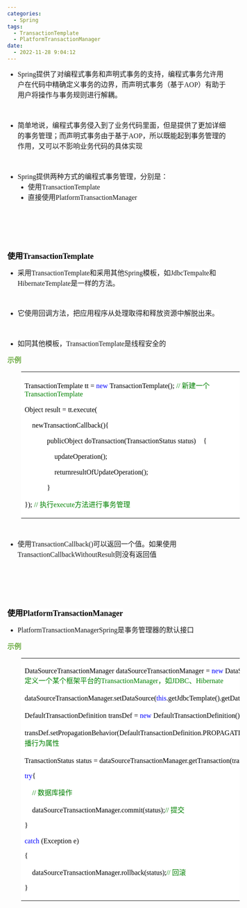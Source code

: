 ```yaml
---
categories:
  - Spring
tags:
  - TransactionTemplate
  - PlatformTransactionManager
date:
  - 2022-11-28 9:04:12
---
```


<ul style="list-style-type:disc">
    <li><span style="font-size:12.0pt"><span style="font-family:&quot;Comic Sans MS&quot;">Spring</span></span><span
            style="font-size:12.0pt"><span
                style="font-family:&quot;Microsoft YaHei UI&quot;">提供了对编程式事务和声明式事务的支持，编程式事务允许用户在代码中精确定义事务的边界，而声明式事务（基于</span></span><span
            style="font-size:12.0pt"><span style="font-family:&quot;Comic Sans MS&quot;">AOP</span></span><span
            style="font-size:12.0pt"><span
                style="font-family:&quot;Microsoft YaHei UI&quot;">）有助于用户将操作与事务规则进行解耦。&nbsp;</span></span></li>
</ul>
<p><span style="font-size:12.0pt"><span style="font-family:&quot;Comic Sans MS&quot;">&nbsp;</span></span></p>
<ul style="list-style-type:disc">
    <li><span style="font-size:12.0pt"><span
                style="font-family:&quot;Microsoft YaHei UI&quot;">简单地说，编程式事务侵入到了业务代码里面，但是提供了更加详细的事务管理；而声明式事务由于基于</span></span><span
            style="font-size:12.0pt"><span style="font-family:&quot;Comic Sans MS&quot;">AOP</span></span><span
            style="font-size:12.0pt"><span
                style="font-family:&quot;Microsoft YaHei UI&quot;">，所以既能起到事务管理的作用，又可以不影响业务代码的具体实现</span></span></li>
</ul>
<p><span style="font-size:12.0pt"><span style="font-family:&quot;Comic Sans MS&quot;">&nbsp;</span></span></p>
<ul style="list-style-type:disc">
    <li><span style="font-size:12.0pt"><span style="font-family:&quot;Comic Sans MS&quot;">Spring</span></span><span
            style="font-size:12.0pt"><span
                style="font-family:&quot;Microsoft YaHei UI&quot;">提供两种方式的编程式事务管理，分别是：</span></span>
        <ul style="list-style-type:disc">
            <li><span style="font-size:12.0pt"><span
                        style="font-family:&quot;Microsoft YaHei UI&quot;">使用</span></span><span
                    style="font-size:12.0pt"><span
                        style="font-family:&quot;Comic Sans MS&quot;">TransactionTemplate</span></span></li>
            <li><span style="font-size:12.0pt"><span
                        style="font-family:&quot;Microsoft YaHei UI&quot;">直接使用</span></span><span
                    style="font-size:12.0pt"><span
                        style="font-family:&quot;Comic Sans MS&quot;">PlatformTransactionManager</span></span></li>
        </ul>
    </li>
</ul>
<p><span style="font-size:12.0pt"><span style="font-family:&quot;Comic Sans MS&quot;">&nbsp;</span></span></p>
<p><span style="font-size:12.0pt"><span style="font-family:&quot;Comic Sans MS&quot;">&nbsp;</span></span></p>
<p><span style="font-size:12.0pt"><span style="font-family:&quot;Comic Sans MS&quot;">&nbsp;</span></span></p>
<p><span style="font-size:13.5pt"><span style="color:black"><span style="background-color:white"><strong><span
                        style="font-family:&quot;Microsoft YaHei UI&quot;">使用</span></strong></span><span
                style="background-color:white"><strong><span
                        style="font-family:&quot;Comic Sans MS&quot;">TransactionTemplate</span></strong></span></span></span>
</p>
<ul style="list-style-type:disc">
    <li><span style="font-size:12.0pt"><span style="background-color:white"><span
                    style="font-family:&quot;Microsoft YaHei UI&quot;">采用</span></span></span><span
            style="font-size:12.0pt"><span style="background-color:white"><span
                    style="font-family:&quot;Comic Sans MS&quot;">TransactionTemplate</span></span></span><span
            style="font-size:12.0pt"><span style="background-color:white"><span
                    style="font-family:&quot;Microsoft YaHei UI&quot;">和采用其他</span></span></span><span
            style="font-size:12.0pt"><span style="background-color:white"><span
                    style="font-family:&quot;Comic Sans MS&quot;">Spring</span></span></span><span
            style="font-size:12.0pt"><span style="background-color:white"><span
                    style="font-family:&quot;Microsoft YaHei UI&quot;">模板，如</span></span></span><span
            style="font-size:12.0pt"><span style="background-color:white"><span
                    style="font-family:&quot;Comic Sans MS&quot;">JdbcTempalte</span></span></span><span
            style="font-size:12.0pt"><span style="background-color:white"><span
                    style="font-family:&quot;Microsoft YaHei UI&quot;">和</span></span></span><span
            style="font-size:12.0pt"><span style="background-color:white"><span
                    style="font-family:&quot;Comic Sans MS&quot;">HibernateTemplate</span></span></span><span
            style="font-size:12.0pt"><span style="background-color:white"><span
                    style="font-family:&quot;Microsoft YaHei UI&quot;">是一样的方法。</span></span></span></li>
</ul>
<p><span style="font-size:12.0pt"><span style="background-color:white"><span
                style="font-family:&quot;Microsoft YaHei UI&quot;"></span></span></span><br></p>
<ul style="list-style-type:disc">
    <li><span style="font-size:12.0pt"><span style="background-color:white"><span
                    style="font-family:&quot;Microsoft YaHei UI&quot;">它使用回调方法，把应用程序从处理取得和释放资源中解脱出来。</span></span></span>
    </li>
</ul>
<p><span style="font-size:12.0pt"><span style="background-color:white"><span
                style="font-family:&quot;Microsoft YaHei UI&quot;">​​​​​​​</span></span></span><br></p>
<ul style="list-style-type:disc">
    <li><span style="font-size:12.0pt"><span style="background-color:white"><span
                    style="font-family:&quot;Microsoft YaHei UI&quot;">如同其他模板，</span></span></span><span
            style="font-size:12.0pt"><span style="background-color:white"><span
                    style="font-family:&quot;Comic Sans MS&quot;">TransactionTemplate</span></span></span><span
            style="font-size:12.0pt"><span style="background-color:white"><span
                    style="font-family:&quot;Microsoft YaHei UI&quot;">是线程安全的</span></span></span></li>
</ul>
<p><span style="font-size:12.0pt"><span style="font-family:&quot;Microsoft YaHei UI&quot;"><span
                style="color:#70ad47"><span
                    style="background-color:white"><strong>示例</strong></span></span></span></span></p>
<table summary="" cellspacing="0"
    style="border-collapse:collapse; border-color:#a3a3a3; border-style:solid; border-width:0px; margin-left:32px"
    class=" cke_show_border">
    <tbody>
        <tr>
            <td
                style="background-color:white; border-bottom:0px; border-left:0px; border-right:0px; border-top:0px; vertical-align:top; width:7.0in">
                <p><span style="font-size:12.0pt"><span style="font-family:&quot;Comic Sans MS&quot;"><span
                                style="color:black">TransactionTemplate</span></span>&nbsp;<span
                            style="font-family:&quot;Comic Sans MS&quot;"><span
                                style="color:black">tt</span></span>&nbsp;<span
                            style="font-family:&quot;Comic Sans MS&quot;"><span
                                style="color:black">=</span></span>&nbsp;<span
                            style="font-family:&quot;Comic Sans MS&quot;"><span style="color:blue">new</span></span>
                        <span style="font-family:&quot;Comic Sans MS&quot;"><span
                                style="color:black">TransactionTemplate();</span></span>&nbsp;<span
                            style="font-family:&quot;Comic Sans MS&quot;"><span
                                style="color:green">//</span></span><span
                            style="font-family:&quot;Microsoft YaHei UI&quot;"><span
                                style="color:green">&nbsp;新建一个</span></span><span
                            style="font-family:&quot;Comic Sans MS&quot;"><span
                                style="color:green">TransactionTemplate</span></span></span></p>
                <p><span style="font-size:12.0pt"><span style="color:black"><span
                                style="font-family:&quot;Comic Sans MS&quot;">Object</span>&nbsp;<span
                                style="font-family:&quot;Comic Sans MS&quot;">result</span>&nbsp;<span
                                style="font-family:&quot;Comic Sans MS&quot;">=</span>&nbsp;<span
                                style="font-family:&quot;Comic Sans MS&quot;">tt.execute(</span>&nbsp;&nbsp;&nbsp;&nbsp;&nbsp;&nbsp;&nbsp;&nbsp;</span></span>
                </p>
                <p><span style="font-size:12.0pt"><span style="color:black">&nbsp;&nbsp;&nbsp;&nbsp;<span
                                style="font-family:&quot;Comic Sans MS&quot;">newTransactionCallback(){</span></span></span>
                </p>
                <p><span style="font-size:12.0pt"><span
                            style="color:black">&nbsp;&nbsp;&nbsp;&nbsp;&nbsp;&nbsp;&nbsp;&nbsp;&nbsp;&nbsp;&nbsp;&nbsp;<span
                                style="font-family:&quot;Comic Sans MS&quot;">publicObject</span>&nbsp;<span
                                style="font-family:&quot;Comic Sans MS&quot;">doTransaction(TransactionStatus</span>&nbsp;<span
                                style="font-family:&quot;Comic Sans MS&quot;">status)</span>&nbsp;&nbsp;&nbsp;&nbsp;<span
                                style="font-family:&quot;Comic Sans MS&quot;">{</span></span></span></p>
                <p><span style="font-size:12.0pt"><span
                            style="color:black">&nbsp;&nbsp;&nbsp;&nbsp;&nbsp;&nbsp;&nbsp;&nbsp;&nbsp;&nbsp;&nbsp;&nbsp;&nbsp;&nbsp;&nbsp;&nbsp;<span
                                style="font-family:&quot;Comic Sans MS&quot;">updateOperation();</span></span></span>
                </p>
                <p><span style="font-size:12.0pt"><span
                            style="color:black">&nbsp;&nbsp;&nbsp;&nbsp;&nbsp;&nbsp;&nbsp;&nbsp;&nbsp;&nbsp;&nbsp;&nbsp;&nbsp;&nbsp;&nbsp;&nbsp;<span
                                style="font-family:&quot;Comic Sans MS&quot;">returnresultOfUpdateOperation();</span></span></span>
                </p>
                <p><span style="font-size:12.0pt"><span
                            style="color:black">&nbsp;&nbsp;&nbsp;&nbsp;&nbsp;&nbsp;&nbsp;&nbsp;&nbsp;&nbsp;&nbsp;&nbsp;<span
                                style="font-family:&quot;Comic Sans MS&quot;">}</span></span></span></p>
                <p><span style="font-size:12.0pt"><span style="font-family:&quot;Comic Sans MS&quot;"><span
                                style="color:black">});</span></span>&nbsp;<span
                            style="font-family:&quot;Comic Sans MS&quot;"><span
                                style="color:green">//</span></span><span
                            style="font-family:&quot;Microsoft YaHei UI&quot;"><span
                                style="color:green">&nbsp;执行</span></span><span
                            style="font-family:&quot;Comic Sans MS&quot;"><span
                                style="color:green">execute</span></span><span
                            style="font-family:&quot;Microsoft YaHei UI&quot;"><span
                                style="color:green">方法进行事务管理</span></span></span></p>
            </td>
        </tr>
    </tbody>
</table>
<p><span style="font-size:10.5pt"><span style="font-family:&quot;Comic Sans MS&quot;"><span
                style="color:#70ad47">&nbsp;</span></span></span></p>
<ul style="list-style-type:disc">
    <li><span style="font-size:12.0pt"><span style="font-family:&quot;Microsoft YaHei UI&quot;">使用</span></span><span
            style="font-size:12.0pt"><span
                style="font-family:&quot;Comic Sans MS&quot;">TransactionCallback()</span></span><span
            style="font-size:12.0pt"><span
                style="font-family:&quot;Microsoft YaHei UI&quot;">可以返回一个值。如果使用</span></span><span
            style="font-size:12.0pt"><span
                style="font-family:&quot;Comic Sans MS&quot;">TransactionCallbackWithoutResult</span></span><span
            style="font-size:12.0pt"><span style="font-family:&quot;Microsoft YaHei UI&quot;">则没有返回值</span></span></li>
</ul>
<p><span style="font-size:12.0pt"><span style="font-family:&quot;Comic Sans MS&quot;">&nbsp;</span></span></p>
<p><span style="font-size:12.0pt"><span style="font-family:&quot;Comic Sans MS&quot;">&nbsp;</span></span></p>
<p><span style="font-size:12.0pt"><span style="font-family:&quot;Comic Sans MS&quot;">&nbsp;</span></span></p>
<p><span style="font-size:13.5pt"><span style="color:black"><span style="background-color:white"><strong><span
                        style="font-family:&quot;Microsoft YaHei UI&quot;">使用</span></strong></span><span
                style="background-color:white"><strong><span
                        style="font-family:&quot;Comic Sans MS&quot;">PlatformTransactionManager</span></strong></span></span></span>
</p>
<ul style="list-style-type:disc">
    <li><span style="font-size:12.0pt"><span
                style="font-family:&quot;Comic Sans MS&quot;">PlatformTransactionManagerSpring</span></span><span
            style="font-size:12.0pt"><span style="font-family:&quot;Microsoft YaHei UI&quot;">是事务管理器的默认接口</span></span>
    </li>
</ul>
<p><span style="font-size:12.0pt"><span style="font-family:&quot;Microsoft YaHei UI&quot;"><span
                style="color:#70ad47"><span
                    style="background-color:white"><strong>示例</strong></span></span></span></span></p>
<table summary="" cellspacing="0"
    style="border-collapse:collapse; border-color:#a3a3a3; border-style:solid; border-width:0px; margin-left:32px"
    class=" cke_show_border">
    <tbody>
        <tr>
            <td
                style="background-color:white; border-bottom:0px; border-left:0px; border-right:0px; border-top:0px; vertical-align:top; width:7.6187in">
                <p><span style="font-size:12.0pt"><span style="font-family:&quot;Comic Sans MS&quot;"><span
                                style="color:black">DataSourceTransactionManager</span></span>&nbsp;<span
                            style="font-family:&quot;Comic Sans MS&quot;"><span
                                style="color:black">dataSourceTransactionManager</span></span>&nbsp;<span
                            style="font-family:&quot;Comic Sans MS&quot;"><span
                                style="color:black">=</span></span>&nbsp;<span
                            style="font-family:&quot;Comic Sans MS&quot;"><span
                                style="color:blue">new</span></span>&nbsp;<span
                            style="font-family:&quot;Comic Sans MS&quot;"><span
                                style="color:black">DataSourceTransactionManager();</span></span>&nbsp;<span
                            style="font-family:&quot;Comic Sans MS&quot;"><span
                                style="color:green">//</span></span><span
                            style="font-family:&quot;Microsoft YaHei UI&quot;"><span
                                style="color:green">定义一个某个框架平台的</span></span><span
                            style="font-family:&quot;Comic Sans MS&quot;"><span
                                style="color:green">TransactionManager</span></span><span
                            style="font-family:&quot;Microsoft YaHei UI&quot;"><span
                                style="color:green">，如</span></span><span
                            style="font-family:&quot;Comic Sans MS&quot;"><span
                                style="color:green">JDBC</span></span><span
                            style="font-family:&quot;Microsoft YaHei UI&quot;"><span
                                style="color:green">、</span></span><span
                            style="font-family:&quot;Comic Sans MS&quot;"><span
                                style="color:green">Hibernate</span></span></span></p>
                <p><span style="font-size:12.0pt"><span style="font-family:&quot;Comic Sans MS&quot;"><span
                                style="color:black">dataSourceTransactionManager.setDataSource(</span></span><span
                            style="font-family:&quot;Comic Sans MS&quot;"><span
                                style="color:blue">this</span></span><span
                            style="font-family:&quot;Comic Sans MS&quot;"><span
                                style="color:black">.getJdbcTemplate().getDataSource());</span></span>&nbsp;<span
                            style="font-family:&quot;Comic Sans MS&quot;"><span
                                style="color:green">//</span></span><span
                            style="font-family:&quot;Microsoft YaHei UI&quot;"><span
                                style="color:green">&nbsp;设置数据源</span></span></span></p>
                <p><span style="font-size:12.0pt"><span style="font-family:&quot;Comic Sans MS&quot;"><span
                                style="color:black">DefaultTransactionDefinition</span></span>&nbsp;<span
                            style="font-family:&quot;Comic Sans MS&quot;"><span
                                style="color:black">transDef</span></span>&nbsp;<span
                            style="font-family:&quot;Comic Sans MS&quot;"><span
                                style="color:black">=</span></span>&nbsp;<span
                            style="font-family:&quot;Comic Sans MS&quot;"><span
                                style="color:blue">new</span></span>&nbsp;<span
                            style="font-family:&quot;Comic Sans MS&quot;"><span
                                style="color:black">DefaultTransactionDefinition();</span></span>&nbsp;<span
                            style="font-family:&quot;Comic Sans MS&quot;"><span
                                style="color:green">//</span></span><span
                            style="font-family:&quot;Microsoft YaHei UI&quot;"><span
                                style="color:green">&nbsp;定义事务属性</span></span></span></p>
                <p><span style="font-size:12.0pt"><span style="font-family:&quot;Comic Sans MS&quot;"><span
                                style="color:black">transDef.setPropagationBehavior(DefaultTransactionDefinition.PROPAGATION_REQUIRED);</span></span>&nbsp;<span
                            style="font-family:&quot;Comic Sans MS&quot;"><span
                                style="color:green">//</span></span><span
                            style="font-family:&quot;Microsoft YaHei UI&quot;"><span
                                style="color:green">&nbsp;设置传播行为属性</span></span></span></p>
                <p><span style="font-size:12.0pt"><span style="font-family:&quot;Comic Sans MS&quot;"><span
                                style="color:black">TransactionStatus</span></span>&nbsp;<span
                            style="font-family:&quot;Comic Sans MS&quot;"><span
                                style="color:black">status</span></span>&nbsp;<span
                            style="font-family:&quot;Comic Sans MS&quot;"><span
                                style="color:black">=</span></span>&nbsp;<span
                            style="font-family:&quot;Comic Sans MS&quot;"><span
                                style="color:black">dataSourceTransactionManager.getTransaction(transDef);</span></span>&nbsp;<span
                            style="font-family:&quot;Comic Sans MS&quot;"><span
                                style="color:green">//</span></span><span
                            style="font-family:&quot;Microsoft YaHei UI&quot;"><span
                                style="color:green">&nbsp;获得事务状态</span></span></span></p>
                <p><span style="font-size:12.0pt"><span style="font-family:&quot;Comic Sans MS&quot;"><span
                                style="color:blue">try</span><span style="color:black">{</span></span></span></p>
                <p><span style="font-size:12.0pt">&nbsp;&nbsp;&nbsp;&nbsp;<span
                            style="font-family:&quot;Comic Sans MS&quot;"><span
                                style="color:green">//</span></span><span
                            style="font-family:&quot;Microsoft YaHei UI&quot;"><span
                                style="color:green">&nbsp;数据库操作</span></span></span></p>
                <p><span style="font-size:12.0pt">&nbsp;&nbsp;&nbsp;&nbsp;<span
                            style="font-family:&quot;Comic Sans MS&quot;"><span
                                style="color:black">dataSourceTransactionManager.commit(status);</span></span><span
                            style="font-family:&quot;Comic Sans MS&quot;"><span
                                style="color:green">//</span></span><span
                            style="font-family:&quot;Microsoft YaHei UI&quot;"><span
                                style="color:green">&nbsp;提交</span></span></span></p>
                <p><span style="font-size:12.0pt"><span style="font-family:&quot;Comic Sans MS&quot;"><span
                                style="color:black">}</span></span></span></p>
                <p><span style="font-size:12.0pt"><span style="font-family:&quot;Comic Sans MS&quot;"><span
                                style="color:blue">catch</span></span>&nbsp;<span
                            style="font-family:&quot;Comic Sans MS&quot;"><span
                                style="color:black">(Exception</span></span>&nbsp;<span
                            style="font-family:&quot;Comic Sans MS&quot;"><span
                                style="color:black">e)</span></span></span></p>
                <p><span style="font-size:12.0pt"><span style="font-family:&quot;Comic Sans MS&quot;"><span
                                style="color:black">{</span></span></span></p>
                <p><span style="font-size:12.0pt">&nbsp;&nbsp;&nbsp;&nbsp;<span
                            style="font-family:&quot;Comic Sans MS&quot;"><span
                                style="color:black">dataSourceTransactionManager.rollback(status);</span></span><span
                            style="font-family:&quot;Comic Sans MS&quot;"><span
                                style="color:green">//</span></span><span
                            style="font-family:&quot;Microsoft YaHei UI&quot;"><span
                                style="color:green">&nbsp;回滚</span></span></span></p>
                <p><span style="font-size:12.0pt"><span style="font-family:&quot;Comic Sans MS&quot;"><span
                                style="color:black">}</span></span></span></p>
            </td>
        </tr>
    </tbody>
</table>
<p style="margin-left:36px"><span style="font-size:13.5pt"><span style="font-family:&quot;Comic Sans MS&quot;"><span
                style="color:black">&nbsp;</span></span></span></p>
<p><span style="font-size:12.0pt"><span style="font-family:&quot;Comic Sans MS&quot;">&nbsp;</span></span></p>
